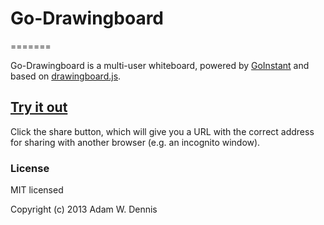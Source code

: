 # Go-Drawingboard
=======

Go-Drawingboard is a multi-user whiteboard, powered by [GoInstant](http://www.goinstant.com/) and based on [drawingboard.js](https://github.com/Leimi/drawingboard.js).

## [**Try it out**](http://adamwdennis.github.io/Go-Drawingboard)

Click the share button, which will give you a URL with the correct address for sharing with another browser (e.g. an incognito window).

### License

MIT licensed

Copyright (c) 2013 Adam W. Dennis
